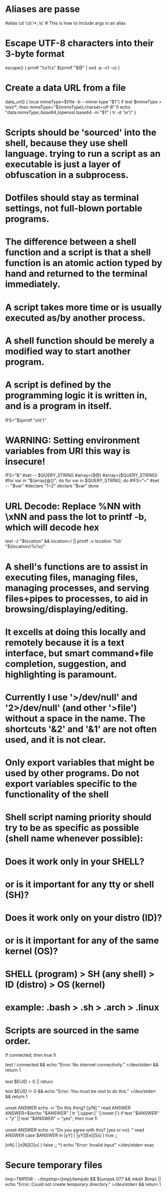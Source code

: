 ####
####

# Aliases are passe
#alias cd 'cd \!*; ls' # This is how to include args in an alias

####
# Escape UTF-8 characters into their 3-byte format
escape() {
	printf "\\\x%s" $(printf "$@" | xxd -p -c1 -u)
}

# Create a data URL from a file
data_url() {
	local mimeType=$(file -b --mime-type "$1")
	if test $mimeType = text/*; then
		mimeType="${mimeType};charset=utf-8"
	fi
	echo "data:${mimeType};base64,$(openssl base64 -in "$1" | tr -d '\n')"
}
####

# Scripts should be 'sourced' into the shell, because they use shell language. trying to run a script as an executable is just a layer of obfuscation in a subprocess.

####

# Dotfiles should stay as terminal settings, not full-blown portable programs.
# The difference between a shell function and a script is that a shell function is an atomic action typed by hand and returned to the terminal immediately.
# A script takes more time or is usually executed as/by another process.
# A shell function should be merely a modified way to start another program.
# A script is defined by the programming logic it is written in, and is a program in itself.

####

IFS="$(printf '\n\t')"

####

# WARNING: Setting environment variables from URI this way is insecure!
IFS="&"
#set -- $QUERY_STRING
#array=($@)
#array=($QUERY_STRING)
#for var in "${array[@]}"; do
for var in $QUERY_STRING; do
  #IFS="="
  #set -- "$var"
  #declare "$1=$2"
  declare "$var"
done

####

# URL Decode: Replace %NN with \xNN and pass the lot to printf -b, which will decode hex
test -z "$location" && location=/ || printf -v location '%b' "${location//%/\\x}"

####

# A shell's functions are to assist in executing files, managing files, managing processes, and serving files+pipes to processes, to aid in browsing/displaying/editing.
# It excells at doing this locally and remotely because it is a text interface, but smart command+file completion, suggestion, and highlighting is paramount.

####

# Currently I use '>/dev/null' and '2>/dev/null' (and other '>file') without a space in the name. The shortcuts '&2' and '&1' are not often used, and it is not clear.

####

# Only export variables that might be used by other programs. Do not export variables specific to the functionality of the shell

####

# Shell script naming priority should try to be as specific as possible (shell name whenever possible):
# Does it work only in your SHELL?
# or is it important for any tty or shell (SH)?
# Does it work only on your distro (ID)?
# or is it important for any of the same kernel (OS)?
# SHELL (program) > SH (any shell) > ID (distro) > OS (kernel)
# example: .bash > .sh > .arch > .linux
# Scripts are sourced in the same order.

####

if connected; then
  true
fi

test ! connected && echo "Error: No internet connectivity." >/dev/stderr && return 1

####

test $EUID = 0 || return

test $EUID != 0 && echo "Error: You must be root to do this." >/dev/stderr && return 1

####

unset ANSWER
echo -n "Do this thing? [y/N] "
read ANSWER
ANSWER=$(echo "$ANSWER" | tr '[:upper:]' '[:lower:]')
if test "$ANSWER" = "y" || test "$ANSWER" = "yes"; then
  true
fi

####

unset ANSWER
echo -n "Do you agree with this? [yes or no]: "
read ANSWER
case $ANSWER in
  [yY] | [yY][Ee][Ss] )
    true
    ;;

  [nN] | [n|N][O|o] )
    false
    ;;
  *) echo "Error: Invalid input" >/dev/stderr
esac

####

# Secure temporary files
tmp=${TMPDIR:-/tmp}
tmp=${tmp}/tempdir.$$
$(umask 077 && mkdir $tmp) || echo "Error: Could not create temporary directory." >/dev/stderr && return 1
